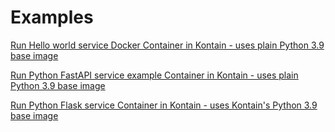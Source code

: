# Examples
[Run Hello world service Docker Container in Kontain - uses plain Python 3.9 base image](/examples/python/py-hello-world/)

[Run Python FastAPI service example Container in Kontain - uses plain Python 3.9 base image](/examples/python/fastapi-hello/)

[Run Python Flask service Container in Kontain - uses Kontain's Python 3.9 base image](/examples/python/py-flask-hello)